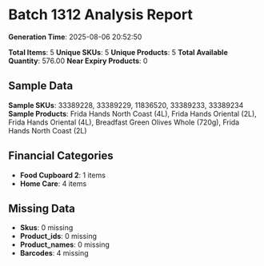 # Batch 1312 Analysis Report

**Generation Time**: 2025-08-06 20:52:50

**Total Items**: 5
**Unique SKUs**: 5
**Unique Products**: 5
**Total Available Quantity**: 576.00
**Near Expiry Products**: 0

## Sample Data
**Sample SKUs**: 33389228, 33389229, 11836520, 33389233, 33389234
**Sample Products**: Frida Hands North Coast (4L), Frida Hands Oriental (2L), Frida Hands Oriental (4L), Breadfast Green Olives Whole (720g), Frida Hands North Coast (2L)

## Financial Categories
- **Food Cupboard 2**: 1 items
- **Home Care**: 4 items

## Missing Data
- **Skus**: 0 missing
- **Product_ids**: 0 missing
- **Product_names**: 0 missing
- **Barcodes**: 4 missing

